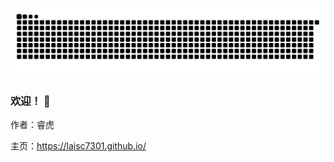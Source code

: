 ![](https://raw.githubusercontent.com/laisc7301/laisc7301/output/github-contribution-grid-snake.svg)

### 欢迎！ 👋

作者：睿虎

主页：https://laisc7301.github.io/
